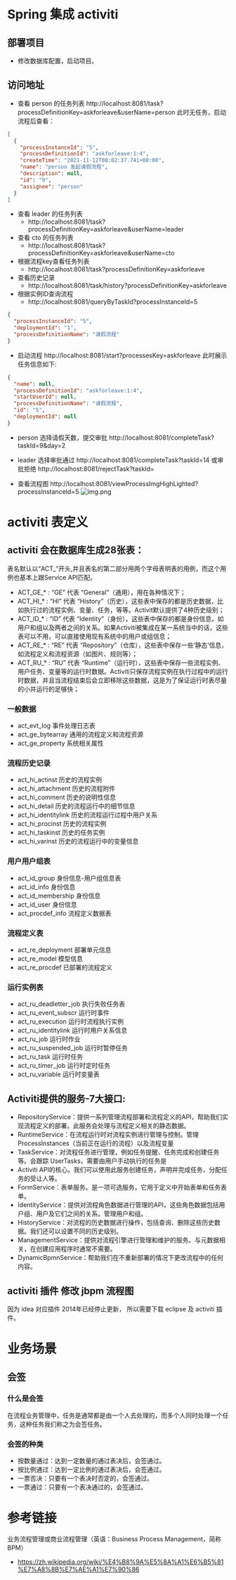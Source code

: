 # Spring 集成 activiti

## 部署项目 
- 修改数据库配置，启动项目。

## 访问地址

- 查看 person 的任务列表
http://localhost:8081/task?processDefinitionKey=askforleave&userName=person
此时无任务，启动流程后查看：
```json
[
  {
    "processInstanceId": "5",
    "processDefinitionId": "askforleave:1:4",
    "createTime": "2021-11-12T08:02:37.741+00:00",
    "name": "person 发起请假流程",
    "description": null,
    "id": "9",
    "assignee": "person"
  }
]
```

- 查看 leader 的任务列表
  - http://localhost:8081/task?processDefinitionKey=askforleave&userName=leader
- 查看 cto 的任务列表
  - http://localhost:8081/task?processDefinitionKey=askforleave&userName=cto
- 根据流程key查看任务列表
  - http://localhost:8081/task?processDefinitionKey=askforleave
- 查看历史记录
  - http://localhost:8081/task/history?processDefinitionKey=askforleave
- 根据实例ID查询流程
  - http://localhost:8081/queryByTaskId?processInstanceId=5
```json
{
  "processInstanceId": "5",
  "deploymentId": "1",
  "processDefinitionName": "请假流程"
}
```

- 启动流程
http://localhost:8081/start?processesKey=askforleave
此时展示任务信息如下:
```json
{
  "name": null,
  "processDefinitionId": "askforleave:1:4",
  "startUserId": null,
  "processDefinitionName": "请假流程",
  "id": "5",
  "deploymentId": null
}
```

- person 选择请假天数，提交审批
http://localhost:8081/completeTask?taskId=9&day=2

- leader 选择审批通过
http://localhost:8081/completeTask?taskId=14
或审批拒绝
http://localhost:8081/rejectTask?taskId=

- 查看流程图
http://localhost:8081/viewProcessImgHighLighted?processInstanceId=5
![img.png](img.png)

# activiti 表定义

## activiti 会在数据库生成28张表：

表名默认以“ACT_”开头,并且表名的第二部分用两个字母表明表的用例，而这个用例也基本上跟Service API匹配。

- ACT_GE_* : “GE” 代表 “General”（通用），用在各种情况下；
- ACT_HI_* : “HI” 代表 “History”（历史），这些表中保存的都是历史数据，比如执行过的流程实例、变量、任务，等等。Activit默认提供了4种历史级别；
- ACT_ID_* : “ID” 代表 “Identity”（身份），这些表中保存的都是身份信息，如用户和组以及两者之间的关系。如果Activiti被集成在某一系统当中的话，这些表可以不用，可以直接使用现有系统中的用户或组信息；
- ACT_RE_* : “RE” 代表 “Repository”（仓库），这些表中保存一些‘静态’信息，如流程定义和流程资源（如图片、规则等）；
- ACT_RU_* : “RU” 代表 “Runtime”（运行时），这些表中保存一些流程实例、用户任务、变量等的运行时数据。Activiti只保存流程实例在执行过程中的运行时数据，并且当流程结束后会立即移除这些数据，这是为了保证运行时表尽量的小并运行的足够快；

### 一般数据

- act_evt_log	事件处理日志表
- act_ge_bytearray	通用的流程定义和流程资源
- act_ge_property	系统相关属性

### 流程历史记录

- act_hi_actinst	历史的流程实例
- act_hi_attachment	历史的流程附件
- act_hi_comment	历史的说明性信息
- act_hi_detail	历史的流程运行中的细节信息
- act_hi_identitylink	历史的流程运行过程中用户关系
- act_hi_procinst	历史的流程实例
- act_hi_taskinst	历史的任务实例
- act_hi_varinst	历史的流程运行中的变量信息

### 用户用户组表

- act_id_group	身份信息-用户组信息表
- act_id_info	身份信息
- act_id_membership	身份信息
- act_id_user	身份信息
- act_procdef_info	流程定义数据表

### 流程定义表

- act_re_deployment	部署单元信息
- act_re_model	模型信息
- act_re_procdef	已部署的流程定义

### 运行实例表

- act_ru_deadletter_job	执行失败任务表
- act_ru_event_subscr	运行时事件
- act_ru_execution	运行时流程执行实例
- act_ru_identitylink	运行时用户关系信息
- act_ru_job	运行时作业
- act_ru_suspended_job	运行时暂停任务
- act_ru_task	运行时任务
- act_ru_timer_job	运行时定时任务
- act_ru_variable	运行时变量表

## Activiti提供的服务-7大接口:

- RepositoryService：提供一系列管理流程部署和流程定义的API，帮助我们实现流程定义的部署。此服务会处理与流程定义相关的静态数据。
- RuntimeService：在流程运行时对流程实例进行管理与控制。管理 ProcessInstances（当前正在运行的流程）以及流程变量
- TaskService：对流程任务进行管理，例如任务提醒、任务完成和创建任务等。会跟踪 UserTasks，需要由用户手动执行的任务是
- Activiti API的核心。我们可以使用此服务创建任务，声明并完成任务，分配任务的受让人等。
- FormService：表单服务。是一项可选服务，它用于定义中开始表单和任务表单。
- IdentityService：提供对流程角色数据进行管理的API，这些角色数据包括用户组、用户及它们之间的关系。管理用户和组。
- HistoryService：对流程的历史数据进行操作，包括查询、删除这些历史数据。我们还可以设置不同的历史级别。
- ManagementService：提供对流程引擎进行管理和维护的服务。与元数据相关，在创建应用程序时通常不需要。
- DynamicBpmnService：帮助我们在不重新部署的情况下更改流程中的任何内容。

## activiti 插件 修改 jbpm 流程图

因为 idea 对应插件 2014年已经停止更新， 所以需要下载 eclipse 及 activiti 插件。

# 业务场景

## 会签

### 什么是会签 

在流程业务管理中，任务是通常都是由一个人去处理的，而多个人同时处理一个任务，这种任务我们称之为会签任务。

### 会签的种类
- 按数量通过：达到一定数量的通过表决后，会签通过。
- 按比例通过：达到一定比例的通过表决后，会签通过。
- 一票否决：只要有一个表决时否定的，会签通过。
- 一票通过：只要有一个表决通过的，会签通过。

# 参考链接 
业务流程管理或商业流程管理（英语：Business Process Management，简称BPM）
- https://zh.wikipedia.org/wiki/%E4%B8%9A%E5%8A%A1%E6%B5%81%E7%A8%8B%E7%AE%A1%E7%90%86
